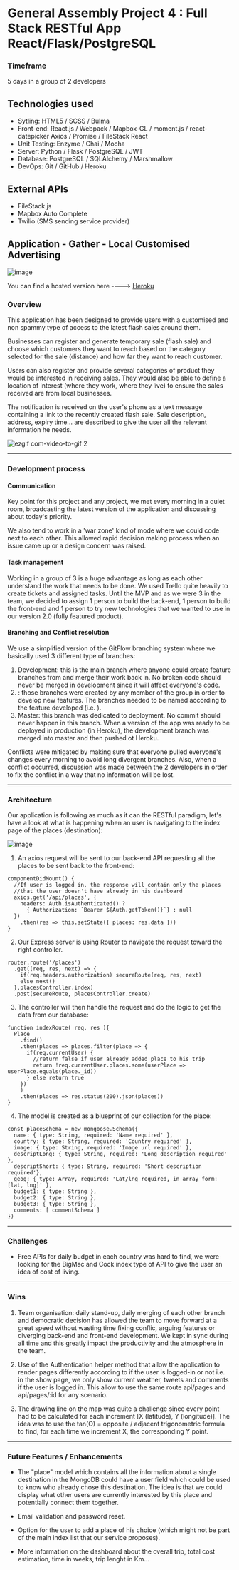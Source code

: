 # General Assembly Project 4 : Full Stack RESTful App React/Flask/PostgreSQL

### Timeframe

5 days in a group of 2 developers

## Technologies used

* Sytling: HTML5 / SCSS / Bulma
* Front-end: React.js / Webpack / Mapbox-GL / moment.js / react-datepicker
Axios / Promise / FileStack React
* Unit Testing: Enzyme / Chai / Mocha
* Server: Python / Flask / PostgreSQL / JWT
* Database: PostgreSQL / SQLAlchemy / Marshmallow
* DevOps: Git / GitHub / Heroku

## External APIs

* FileStack.js
* Mapbox Auto Complete
* Twilio (SMS sending service provider)

## Application - Gather - Local Customised Advertising

![image](https://user-images.githubusercontent.com/39668354/53995320-996dff00-412c-11e9-8b88-b0bc218b4e78.png)

You can find a hosted version here ----> [Heroku](https://project-4-gather.herokuapp.com/)

### Overview

This application has been designed to provide users with a customised and non spammy type of access to the latest flash sales around them.

Businesses can register and generate temporary sale (flash sale) and choose which customers they want to reach based on the category selected for the sale (distance) and how far they want to reach customer.

Users can also register and provide several categories of product they would be interested in receiving sales. They would also be able to define a location of interest (where they work, where they live) to ensure the sales received are from local businesses.

The notification is received on the user's phone as a text message containing a link to the recently created flash sale. Sale description, address, expiry time... are described to give the user all the relevant information he needs.  

![ezgif com-video-to-gif 2](https://user-images.githubusercontent.com/39668354/52919658-99809900-32fc-11e9-80f1-60f7f3031abf.gif)

---

### Development process

#### Communication

Key point for this project and any project, we met every morning in a quiet room, broadcasting the latest version of the application and discussing about today's priority.

We also tend to work in a 'war zone' kind of mode where we could code next to each other. This allowed rapid decision making process when an issue came up or a design concern was raised.

#### Task management

Working in a group of 3 is a huge advantage as long as each other understand the work that needs to be done. We used Trello quite heavily to create tickets and assigned tasks. Until the MVP and as we were 3 in the team, we decided to assign 1 person to build the back-end, 1 person to build the front-end and 1 person to try new technologies that we wanted to use in our version 2.0 (fully featured product).

#### Branching and Conflict resolution

We use a simplified version of the GitFlow branching system where we basically used 3 different type of branches:

1. Development: this is the main branch where anyone could create feature branches from and merge their work back in. No broken code should never be merged in development since it will affect everyone's code.
2. <feature-branch>: those branches were created by any member of the group in order to develop new features. The branches needed to be named according to the feature developed (i.e. <login-route>).
3. Master: this branch was dedicated to deployment. No commit should never happen in this branch. When a version of the app was ready to be deployed in production (in Heroku), the development branch was merged into master and then pushed ot Heroku.

Conflicts were mitigated by making sure that everyone pulled everyone's changes every morning to avoid long divergent branches. Also, when a conflict occurred, discussion was made between the 2 developers in order to fix the conflict in a way that no information will be lost.

---

### Architecture

Our application is following as much as it can the RESTful paradigm, let's have a look at what is happening when an user is navigating to the index page of the places (destination):

![image](https://user-images.githubusercontent.com/39668354/52906087-31b74900-323d-11e9-83e2-60a596050677.png)

1. An axios request will be sent to our back-end API requesting all the places to be sent back to the front-end:

```
componentDidMount() {
  //If user is logged in, the response will contain only the places
  //that the user doesn't have already in his dashboard
  axios.get('/api/places', {
    headers: Auth.isAuthenticated() ?
      { Authorization: `Bearer ${Auth.getToken()}`} : null
  })
    .then(res => this.setState({ places: res.data }))
}
```

2. Our Express server is using Router to navigate the request toward the right controller.

```
router.route('/places')
  .get((req, res, next) => {
    if(req.headers.authorization) secureRoute(req, res, next)
    else next()
  },placesController.index)
  .post(secureRoute, placesController.create)
  ```

3. The controller will then handle the request and do the logic to get the data from our database:

```
function indexRoute( req, res ){
  Place
    .find()
    .then(places => places.filter(place => {
      if(req.currentUser) {
        //return false if user already added place to his trip
        return !req.currentUser.places.some(userPlace => userPlace.equals(place._id))
      } else return true
    })
    )
    .then(places => res.status(200).json(places))
}
```

4. The model is created as a blueprint of our collection for the place:

```
const placeSchema = new mongoose.Schema({
  name: { type: String, required: 'Name required' },
  country: { type: String, required: 'Country required' },
  image: { type: String, required: 'Image url required' },
  descriptLong: { type: String, required: 'Long description required' },
  descriptShort: { type: String, required: 'Short description required'},
  geog: { type: Array, required: 'Lat/lng required, in array form: [lat, lng]' },
  budget1: { type: String },
  budget2: { type: String },
  budget3: { type: String },
  comments: [ commentSchema ]
})
```

---

### Challenges

* Free APIs for daily budget in each country was hard to find, we were looking for the BigMac and Cock index type of API to give the user an idea of cost of living.

---

### Wins

1. Team organisation: daily stand-up, daily merging of each other branch and democratic decision has allowed the team to move forward at a great speed without wasting time fixing conflic, arguing features or diverging back-end and front-end development. We kept in sync during all time and this greatly impact the productivity and the atmosphere in the team.

2. Use of the Authentication helper method that allow the application to render pages differently according to if the user is logged-in or not i.e. in the show page, we only show current weather, tweets and comments if the user is logged in. This allow to use the same route api/pages and api/pages/:id for any scenario.

3. The drawing line on the map was quite a challenge since every point had to be calculated for each increment [X (latitude), Y (longitude)]. The idea was to use the tan(O) = opposite / adjacent trigonometric formula to find, for each time we increment X, the corresponding Y point.  

---

### Future Features / Enhancements

* The "place" model which contains all the information about a single destination in the MongoDB could have a user field which could be used to know who already chose this destination. The idea is that we could display what other users are currently interested by this place and potentially connect them together.

* Email validation and password reset.

* Option for the user to add a place of his choice (which might not be part of the main index list that our service proposes).

* More information on the dashboard about the overall trip, total cost estimation, time in weeks, trip lenght in Km...
